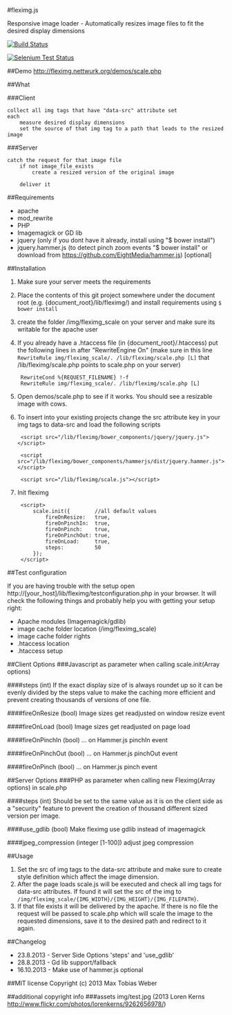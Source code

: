 #fleximg.js

Responsive image loader - Automatically resizes image files to fit the desired display dimensions

[![Build Status](https://travis-ci.org/cioddi/fleximg.js.png)](https://travis-ci.org/cioddi/fleximg.js)

[![Selenium Test Status](https://saucelabs.com/browser-matrix/fleximg.svg)](https://saucelabs.com/u/fleximg)

##Demo
http://fleximg.nettwurk.org/demos/scale.php

##What

###Client

```
collect all img tags that have "data-src" attribute set
each
	measure desired display dimensions
	set the source of that img tag to a path that leads to the resized image

```

###Server
```
catch the request for that image file
	if not image_file_exists
		create a resized version of the original image
	
	deliver it
```

##Requirements
* apache 
* mod_rewrite
* PHP
* Imagemagick or GD lib
* jquery (only if you dont have it already, install using "$ bower install")
* jquery.hammer.js (to detect pinch zoom events "$ bower install" or download from https://github.com/EightMedia/hammer.js) [optional]

##Installation
1. Make sure your server meets the requirements
2. Place the contents of this git project somewhere under the document root (e.g. {document_root}/lib/fleximg/) and install requirements using ```$ bower install```
3. create the folder /img/fleximg_scale on your server and make sure its writable for the apache user
4. If you already have a .htaccess file (in {document_root}/.htaccess) put the following lines in after "RewriteEngine On" (make sure in this line ``` RewriteRule img/fleximg_scale/. /lib/fleximg/scale.php [L] ``` that /lib/fleximg/scale.php points to scale.php on your server)

		RewriteCond %{REQUEST_FILENAME} !-f
		RewriteRule img/fleximg_scale/. /lib/fleximg/scale.php [L]

5. Open demos/scale.php to see if it works. You should see a resizable image with cows.
6. To insert into your existing projects change the src attribute key in your img tags to data-src and load the following scripts

		<script src="/lib/fleximg/bower_components/jquery/jquery.js"></script>

		<script src="/lib/fleximg/bower_components/hammerjs/dist/jquery.hammer.js"></script>

		<script src="/lib/fleximg/scale.js"></script>

7. Init fleximg

		<script>
			scale.init({ 		//all default values
				fireOnResize:	true,
				fireOnPinchIn:	true,
				fireOnPinch:	true,
				fireOnPinchOut:	true,
				fireOnLoad:		true,
				steps:			50
			});
		</script>

##Test configuration

If you are having trouble with the setup open http://[your_host]/lib/fleximg/testconfiguration.php in your browser. It will check the following things and probably help you with getting your setup right:

- Apache modules (Imagemagick/gdlib)
- image cache folder location (/img/fleximg_scale)
- image cache folder rights
- .htaccess location
- .htaccess setup



##Client Options
###Javascript as parameter when calling scale.init(Array options)

####steps (int)
If the exact display size of is always roundet up so it can be evenly divided by the steps value to make the caching more efficient and prevent creating thousands of versions of one file.

####fireOnResize (bool)
Image sizes get readjusted on window resize event

####fireOnLoad (bool)
Image sizes get readjusted on page load

####fireOnPinchIn (bool)
... on Hammer.js pinchIn event

####fireOnPinchOut (bool)
... on Hammer.js pinchOut event

####fireOnPinch (bool)
... on Hammer.js pinch event

##Server Options
###PHP as parameter when calling new Fleximg(Array options) in scale.php

####steps (int)
Should be set to the same value as it is on the client side as a "security" feature to prevent the creation of thousand different sized version per image.

####use_gdlib (bool)
Make fleximg use gdlib instead of imagemagick

####jpeg_compression (integer [1-100])
adjust jpeg compression

##Usage
1. Set the src of img tags to the data-src attribute and make sure to create style definition which affect the image dimension.
2. After the page loads scale.js will be executed and check all img tags for data-src attributes. If found it will set the src of the img to ```/img/fleximg_scale/{IMG_WIDTH}/{IMG_HEIGHT}/{IMG_FILEPATH}```.
3. If that file exists it will be delivered by the apache. If there is no file the request will be passed to scale.php which will scale the image to the requested dimensions, save it to the desired path and redirect to it again.

##Changelog

* 23.8.2013 - Server Side Options 'steps' and 'use_gdlib'
* 28.8.2013 - Gd lib support/fallback
* 16.10.2013 - Make use of hammer.js optional

##MIT license
Copyright (c) 2013 Max Tobias Weber


##additional copyright info
###assets
img/test.jpg (2013 Loren Kerns http://www.flickr.com/photos/lorenkerns/9262656978/)